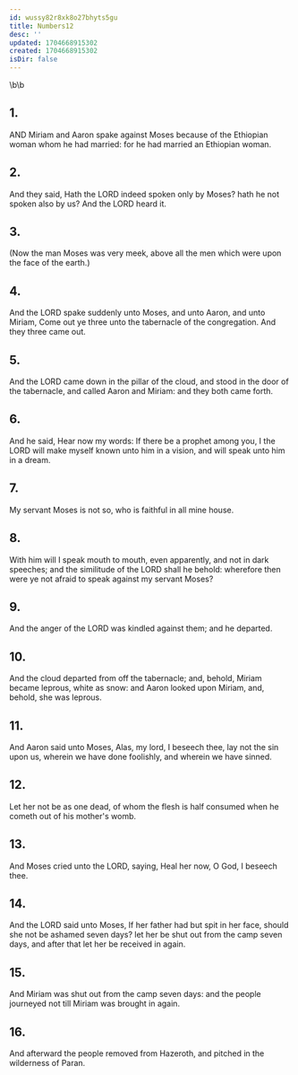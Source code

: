 ```yaml
---
id: wussy82r8xk8o27bhyts5gu
title: Numbers12
desc: ''
updated: 1704668915302
created: 1704668915302
isDir: false
---
```

\b\b
## 1.
AND Miriam and Aaron spake against Moses because of the Ethiopian woman whom he had married: for he had married an Ethiopian woman.
## 2.
And they said, Hath the LORD indeed spoken only by Moses? hath he not spoken also by us?  And the LORD heard it.
## 3.
(Now the man Moses was very meek, above all the men which were upon the face of the earth.)
## 4.
And the LORD spake suddenly unto Moses, and unto Aaron, and unto Miriam, Come out ye three unto the tabernacle of the congregation.  And they three came out.
## 5.
And the LORD came down in the pillar of the cloud, and stood in the door of the tabernacle, and called Aaron and Miriam: and they both came forth.
## 6.
And he said, Hear now my words: If there be a prophet among you, I the LORD will make myself known unto him in a vision, and will speak unto him in a dream.
## 7.
My servant Moses is not so, who is faithful in all mine house.
## 8.
With him will I speak mouth to mouth, even apparently, and not in dark speeches; and the similitude of the LORD shall he behold: wherefore then were ye not afraid to speak against my servant Moses?
## 9.
And the anger of the LORD was kindled against them; and he departed.
## 10.
And the cloud departed from off the tabernacle; and, behold, Miriam became leprous, white as snow: and Aaron looked upon Miriam, and, behold, she was leprous.
## 11.
And Aaron said unto Moses, Alas, my lord, I beseech thee, lay not the sin upon us, wherein we have done foolishly, and wherein we have sinned.
## 12.
Let her not be as one dead, of whom the flesh is half consumed when he cometh out of his mother's womb.
## 13.
And Moses cried unto the LORD, saying, Heal her now, O God, I beseech thee.
## 14.
And the LORD said unto Moses, If her father had but spit in her face, should she not be ashamed seven days?  let her be shut out from the camp seven days, and after that let her be received in again.
## 15.
And Miriam was shut out from the camp seven days: and the people journeyed not till Miriam was brought in again.
## 16.
And afterward the people removed from Hazeroth, and pitched in the wilderness of Paran.
